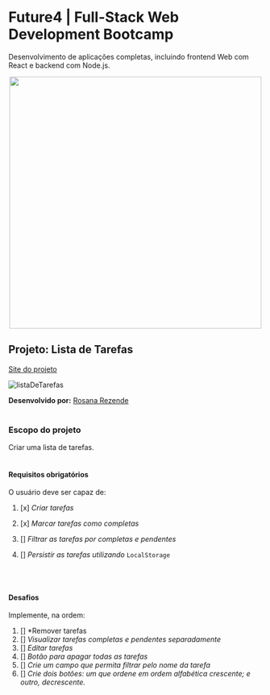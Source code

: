 # Future4 | Full-Stack Web Development Bootcamp
Desenvolvimento de aplicações completas, incluindo frontend Web com React e backend com Node.js.

<p align="center">
  <img  width='500' src='https://user-images.githubusercontent.com/45580434/74607837-f69f5e00-50ba-11ea-97e0-62fab855bcb6.png'>
</p>

## Projeto: Lista de Tarefas

[Site do projeto](http://xxx.surge.sh/)

![listaDeTarefas](https://xxx.gif)

**Desenvolvido por:** [Rosana Rezende](https://www.linkedin.com/in/rosanarezende/)
<br><br>

### Escopo do projeto
Criar uma lista de tarefas.
<br><br>


#### Requisitos obrigatórios

O usuário deve ser capaz de:

1. [x] *Criar tarefas*

2. [x] *Marcar tarefas como completas*

3. [] *Filtrar as tarefas por completas e pendentes*

4. [] *Persistir as tarefas utilizando* `LocalStorage`


<br><br>
#### Desafios

Implemente, na ordem:
1. [] *Remover tarefas
2. [] *Visualizar tarefas completas e pendentes separadamente*
3. [] *Editar tarefas*
4. [] *Botão para apagar todas as tarefas*
5. [] *Crie um campo que permita filtrar pelo nome da tarefa*
6. [] *Crie dois botões: um que ordene em ordem alfabética crescente; e outro, decrescente.*

